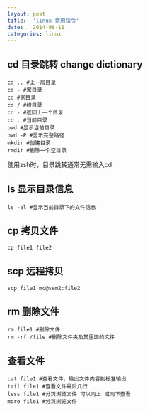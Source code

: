 ```yaml
---
layout: post
title:  'linux 常用指令'
date:   2014-08-11
categories: linux
---
```

## cd 目录跳转 change dictionary
```shell
cd .. #上一层目录
cd ~ #家目录
cd #家目录
cd / #根目录
cd - #返回上一个目录
cd . #当前目录
pwd #显示当前目录
pwd -P #显示完整路径
mkdir #创建目录
rmdir #删除一个空目录
```
使用zsh时，目录跳转通常无需输入cd

## ls 显示目录信息
```shell
ls -al #显示当前目录下的文件信息
```

## cp 拷贝文件
```shell
cp file1 file2
```

## scp 远程拷贝
```shell
scp file1 mc@sem2:file2
```

## rm 删除文件
```shell
rm file1 #删除文件
rm -rf /file #删除文件夹及其里面的文件
```

## 查看文件
```shell
cat file1 #查看文件，输出文件内容到标准输出
tail file1 #查看文件最后几行
less file1 #分页浏览文件 可以向上 或向下查看
more file1 #分页浏览文件
```
